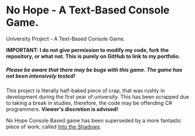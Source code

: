 # No Hope - A Text-Based Console Game.
University Project - A Text-Based Console Game.

**IMPORTANT: I do not give permission to modify my code, fork the repository, or what not. This is purely on GitHub to link to my portfolio.**

##### Please be aware that there may be bugs with this game. The game has not been intensively tested!

This project is literally half-baked piece of crap, that was rushly in development during the first year of university. This has been scrapped due to taking a break in studies, therefore, the code may be offending C# programmers. **Viewer's discretion is advised!**

No Hope Console Based game has been superseded by a more fantastic piece of work; called [Into the Shadows](https://github.com/NomNom17/into-the-shadows-public).
